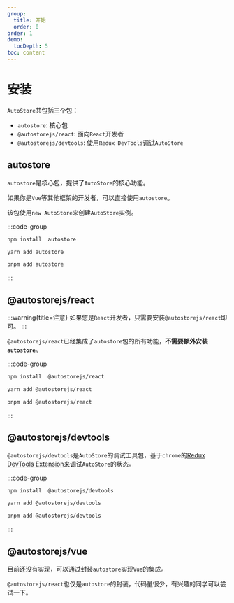 ```yaml
---
group:
  title: 开始
  order: 0
order: 1   
demo:
  tocDepth: 5
toc: content
---
```


# 安装

`AutoStore`共包括三个包：

- `autostore`: 核心包
- `@autostorejs/react`: 面向`React`开发者
- `@autostorejs/devtools`: 使用`Redux DevTools`调试`AutoStore`


## autostore

`autostore`是核心包，提供了`AutoStore`的核心功能。

如果你是`Vue`等其他框架的开发者，可以直接使用`autostore`。

该包使用`new AutoStore`来创建`AutoStore`实例。


:::code-group

```bash [npm]
npm install  autostore
```

```bash [yarn]
yarn add autostore
```

```bash [pnpm]
pnpm add autostore
``` 
:::


## @autostorejs/react

:::warning{title=注意}
如果您是`React`开发者，只需要安装`@autostorejs/react`即可。
:::

`@autostorejs/react`已经集成了`autostore`包的所有功能，**不需要额外安装`autostore`**。

:::code-group

```bash [npm]
npm install  @autostorejs/react
```

```bash [yarn]
yarn add @autostorejs/react
```

```bash [pnpm]
pnpm add @autostorejs/react
``` 
:::

## @autostorejs/devtools

`@autostorejs/devtools`是`AutoStore`的调试工具包，基于`chrome`的[Redux DevTools Extension](https://github.com/reduxjs/redux-devtools)来调试`AutoStore`的状态。

 :::code-group

```bash [npm]
npm install  @autostorejs/devtools
```

```bash [yarn]
yarn add @autostorejs/devtools
```

```bash [pnpm]
pnpm add @autostorejs/devtools
``` 
:::


## @autostorejs/vue

目前还没有实现，可以通过封装`autostore`实现`Vue`的集成。

`@autostorejs/react`也仅是`autostore`的封装，代码量很少，有兴趣的同学可以尝试一下。



